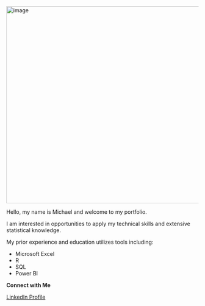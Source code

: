 <img width="1107" height="516" alt="image" src="https://github.com/user-attachments/assets/1226ec1b-eaa7-4c9f-a45a-dbfa4f787e1b" />

Hello, my name is Michael and welcome to my portfolio.

I am interested in opportunities to apply my technical skills and extensive statistical knowledge. 

My prior experience and education utilizes tools including:
- Microsoft Excel
- R
- SQL
- Power BI

**Connect with Me**

[LinkedIn Profile](www.linkedin.com/in/michael-force-86686519a)
